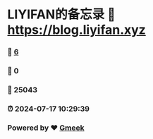 # LIYIFAN的备忘录 :link: https://blog.liyifan.xyz 
### :page_facing_up: [6](https://blog.liyifan.xyz/tag.html) 
### :speech_balloon: 0 
### :hibiscus: 25043 
### :alarm_clock: 2024-07-17 10:29:39 
### Powered by :heart: [Gmeek](https://github.com/Meekdai/Gmeek)
